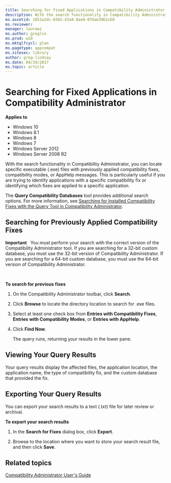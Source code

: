 ```yaml
---
title: Searching for Fixed Applications in Compatibility Administrator (Windows 10)
description: With the search functionality in Compatibility Administrator, you can locate specific executable (.exe) files with previously applied compatibility fixes, compatibility modes, or AppHelp messages.
ms.assetid: 1051a2dc-0362-43a4-8ae8-07dae39b1cb8
ms.reviewer: 
manager: laurawi
ms.author: greglin
ms.prod: w10
ms.mktglfcycl: plan
ms.pagetype: appcompat
ms.sitesec: library
author: greg-lindsay
ms.date: 04/19/2017
ms.topic: article
---
```


# Searching for Fixed Applications in Compatibility Administrator


**Applies to**

-   Windows 10
-   Windows 8.1
-   Windows 8
-   Windows 7
-   Windows Server 2012
-   Windows Server 2008 R2

With the search functionality in Compatibility Administrator, you can locate specific executable (.exe) files with previously applied compatibility fixes, compatibility modes, or AppHelp messages. This is particularly useful if you are trying to identify applications with a specific compatibility fix or identifying which fixes are applied to a specific application.

The **Query Compatibility Databases** tool provides additional search options. For more information, see [Searching for Installed Compatibility Fixes with the Query Tool in Compatibility Administrator](searching-for-installed-compatibility-fixes-with-the-query-tool-in-compatibility-administrator.md).

## Searching for Previously Applied Compatibility Fixes


**Important**  
You must perform your search with the correct version of the Compatibility Administrator tool. If you are searching for a 32-bit custom database, you must use the 32-bit version of Compatibility Administrator. If you are searching for a 64-bit custom database, you must use the 64-bit version of Compatibility Administrator.

 

**To search for previous fixes**

1.  On the Compatibility Administrator toolbar, click **Search**.

2.  Click **Browse** to locate the directory location to search for .exe files.

3.  Select at least one check box from **Entries with Compatibility Fixes**, **Entries with Compatibility Modes**, or **Entries with AppHelp**.

4.  Click **Find Now**.

    The query runs, returning your results in the lower pane.

## Viewing Your Query Results


Your query results display the affected files, the application location, the application name, the type of compatibility fix, and the custom database that provided the fix.

## Exporting Your Query Results


You can export your search results to a text (.txt) file for later review or archival.

**To export your search results**

1.  In the **Search for Fixes** dialog box, click **Export**.

2.  Browse to the location where you want to store your search result file, and then click **Save**.

## Related topics
[Compatibility Administrator User's Guide](compatibility-administrator-users-guide.md)

 

 





